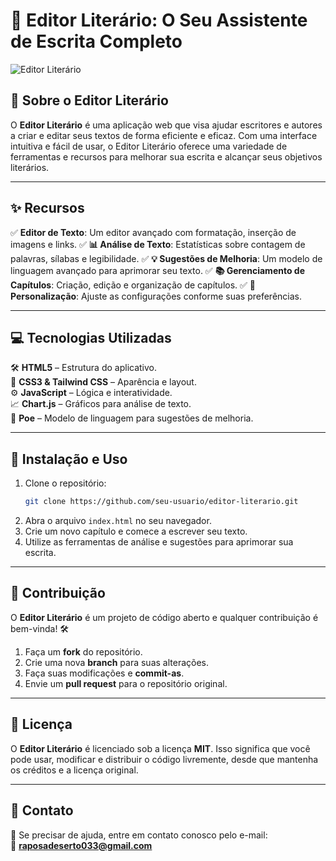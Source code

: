 # 📝 **Editor Literário**: O Seu Assistente de Escrita Completo

![Editor Literário](https://via.placeholder.com/150)

## 📜 Sobre o Editor Literário
O **Editor Literário** é uma aplicação web que visa ajudar escritores e autores a criar e editar seus textos de forma eficiente e eficaz. Com uma interface intuitiva e fácil de usar, o Editor Literário oferece uma variedade de ferramentas e recursos para melhorar sua escrita e alcançar seus objetivos literários.

---

## ✨ Recursos
✅ **Editor de Texto**: Um editor avançado com formatação, inserção de imagens e links.
✅ **📊 Análise de Texto**: Estatísticas sobre contagem de palavras, sílabas e legibilidade.
✅ **💡 Sugestões de Melhoria**: Um modelo de linguagem avançado para aprimorar seu texto.
✅ **📚 Gerenciamento de Capítulos**: Criação, edição e organização de capítulos.
✅ **🎨 Personalização**: Ajuste as configurações conforme suas preferências.

---

## 💻 Tecnologias Utilizadas
🛠 **HTML5** – Estrutura do aplicativo.  
🎨 **CSS3 & Tailwind CSS** – Aparência e layout.  
⚙ **JavaScript** – Lógica e interatividade.  
📈 **Chart.js** – Gráficos para análise de texto.  
🧠 **Poe** – Modelo de linguagem para sugestões de melhoria.

---

## 🚀 Instalação e Uso
1. Clone o repositório:
   ```sh
   git clone https://github.com/seu-usuario/editor-literario.git
   ```
2. Abra o arquivo `index.html` no seu navegador.
3. Crie um novo capítulo e comece a escrever seu texto.
4. Utilize as ferramentas de análise e sugestões para aprimorar sua escrita.

---

## 🤝 Contribuição
O **Editor Literário** é um projeto de código aberto e qualquer contribuição é bem-vinda! 🛠

1. Faça um **fork** do repositório.
2. Crie uma nova **branch** para suas alterações.
3. Faça suas modificações e **commit-as**.
4. Envie um **pull request** para o repositório original.

---

## 📜 Licença
O **Editor Literário** é licenciado sob a licença **MIT**. Isso significa que você pode usar, modificar e distribuir o código livremente, desde que mantenha os créditos e a licença original.

---

## 📩 Contato
📧 Se precisar de ajuda, entre em contato conosco pelo e-mail:  
📨 **raposadeserto033@gmail.com**
